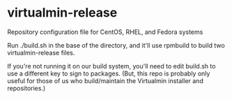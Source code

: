 # virtualmin-release
Repository configuration file for CentOS, RHEL, and Fedora systems

Run ./build.sh in the base of the directory, and it'll use rpmbuild to build two virtualmin-release files.

If you're not running it on our build system, you'll need to edit build.sh to use a different key to sign to packages. (But, this repo is probably only useful for those of us who build/maintain the Virtualmin installer and repositories.)
